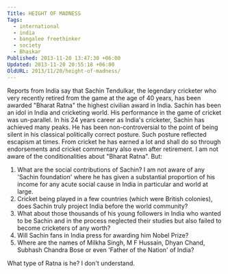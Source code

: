```yaml
---
Title: HEIGHT OF MADNESS
Tags:
  - international
  - india
  - bangalee freethinker
  - society
  - Bhaskar
Published: 2013-11-20 13:47:30 +06:00
Updated: 2013-11-20 20:55:18 +06:00
OldURL: 2013/11/20/height-of-madness/
---
```


Reports from India say that Sachin Tendulkar, the legendary cricketer who very recently retired from the game at the age of 40 years, has been awarded "Bharat Ratna" the highest civilian award in India. Sachin has been an idol in India and cricketing world. His performance in the game of cricket was un-parallel. In his 24 years career as India's cricketer, Sachin has achieved many peaks. He has been non-controversial to the point of being silent in his classical politically correct posture. Such posture reflected escapism at times. From cricket he has earned a lot and shall do so through endorsements and cricket commentary also even after retirement. I am not aware of the conditionalities about "Bharat Ratna". But:

1. What are the social contributions of Sachin? I am not aware of any 'Sachin foundation' where he has given a substantial proportion of his income for any acute social cause in India in particular and world at large. 
2. Cricket being played in a few countries (which were British colonies), does Sachin truly project India before the world community? 
3. What about those thousands of his young followers in India who wanted to be Sachin and in the process neglected their studies but also failed to become cricketers of any worth?
4. Will Sachin fans in India press for awarding him Nobel Prize?
5. Where are the names of Milkha Singh, M F Hussain, Dhyan Chand, Subhash Chandra Bose or even 'Father of the Nation' of India?

What type of Ratna is he? I don't understand.

